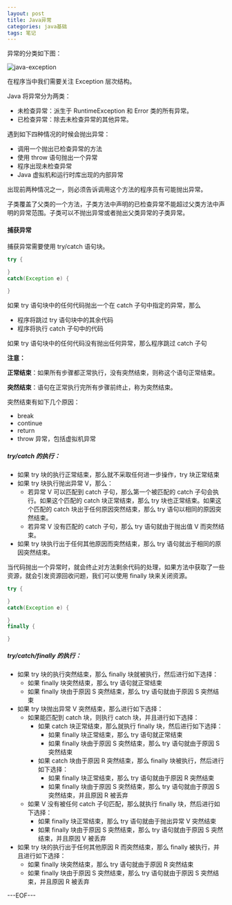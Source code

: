 ```yaml
---
layout: post
title: Java异常
categories: java基础
tags: 笔记
---
```


异常的分类如下图：

![java-exception](http://renchx.com/public/images/java-exception.png)

在程序当中我们需要关注 Exception 层次结构。

Java 将异常分为两类：

- 未检查异常：派生于 RuntimeException 和 Error 类的所有异常。
- 已检查异常：除去未检查异常的其他异常。

遇到如下四种情况的时候会抛出异常：

- 调用一个抛出已检查异常的方法
- 使用 throw 语句抛出一个异常
- 程序出现未检查异常
- Java 虚拟机和运行时库出现的内部异常

出现前两种情况之一，则必须告诉调用这个方法的程序员有可能抛出异常。

子类覆盖了父类的一个方法，子类方法中声明的已检查异常不能超过父类方法中声明的异常范围。子类可以不抛出异常或者抛出父类异常的子类异常。

#### 捕获异常

捕获异常需要使用 try/catch 语句块。

```java
try {

}
catch(Exception e) {

}
```

如果 try 语句块中的任何代码抛出一个在 catch 子句中指定的异常，那么

-  程序将跳过 try 语句块中的其余代码
-  程序将执行 catch 子句中的代码

如果 try 语句块中的任何代码没有抛出任何异常，那么程序跳过 catch 子句

**注意：**

**正常结束**：如果所有步骤都正常执行，没有突然结束，则称这个语句正常结束。

**突然结束**：语句在正常执行完所有步骤前终止，称为突然结束。

突然结束有如下几个原因：

- break
- continue
- return
- throw 异常，包括虚拟机异常

##### try/catch 的执行：

- 如果 try 块的执行正常结束，那么就不采取任何进一步操作，try 块正常结束
- 如果 try 块执行抛出异常 V，那么：
    - 若异常 V 可以匹配到 catch 子句，那么第一个被匹配的 catch 子句会执行。如果这个匹配的 catch 块正常结束，那么 try 块也正常结束。如果这个匹配的 catch 块出于任何原因突然结束，那么 try 语句以相同的原因突然结束。
    - 若异常 V 没有匹配的 catch 子句，那么 try 语句就由于抛出值 V 而突然结束。
- 如果 try 块执行出于任何其他原因而突然结束，那么 try 语句就出于相同的原因突然结束。

当代码抛出一个异常时，就会终止对方法剩余代码的处理，如果方法中获取了一些资源，就会引发资源回收问题，我们可以使用 finally 块来关闭资源。

```java
try {

}
catch(Exception e) {

}
finally {

}
```

##### try/catch/finally 的执行：

- 如果 try 块的执行突然结束，那么 finally 块就被执行，然后进行如下选择：
    - 如果 finally 块突然结束，那么 try 语句就正常结束
    - 如果 finally 块由于原因 S 突然结束，那么 try 语句就由于原因 S 突然结束
- 如果 try 块抛出异常 V 突然结束，那么进行如下选择：
    - 如果能匹配到 catch 块，则执行 catch 块，并且进行如下选择：
        - 如果 catch 块正常结束，那么就执行 finally 块，然后进行如下选择：
            - 如果 finally 块正常结束，那么 try 语句就正常结束
            - 如果 finally 块由于原因 S 突然结束，那么 try 语句就由于原因 S 突然结束
        - 如果 catch 块由于原因 R 突然结束，那么 finally 块被执行，然后进行如下选择：
            - 如果 finally 块正常结束，那么 try 语句就由于原因 R 突然结束
            - 如果 finally 块由于原因 S 突然结束，那么 try 语句就由于原因 S 突然结束，并且原因 R 被丢弃
    - 如果 V 没有被任何 catch 子句匹配，那么就执行 finally 块，然后进行如下选择：
        - 如果 finally 块正常结束，那么 try 语句就由于抛出异常 V 突然结束
        - 如果 finally 块由于原因 S 突然结束，那么 try 语句就由于原因 S 突然结束，并且原因 V 被丢弃
- 如果 try 块的执行出于任何其他原因 R 而突然结束，那么 finally 被执行，并且进行如下选择：
    - 如果 finally 块突然结束，那么 try 语句就由于原因 R 突然结束
    - 如果 finally 块由于原因 S 突然结束，那么 try 语句就由于原因 S 突然结束，并且原因 R 被丢弃

---EOF---

